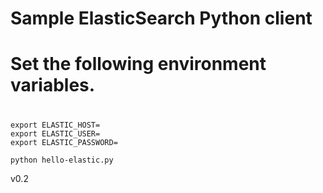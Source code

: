 # Sample ElasticSearch Python client

#
# Set the following environment variables.
#
```
export ELASTIC_HOST=
export ELASTIC_USER=
export ELASTIC_PASSWORD=
```

```
python hello-elastic.py
```

v0.2
